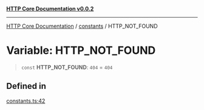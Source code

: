 [**HTTP Core Documentation v0.0.2**](../../README.md)

***

[HTTP Core Documentation](../../modules.md) / [constants](../README.md) / HTTP\_NOT\_FOUND

# Variable: HTTP\_NOT\_FOUND

> `const` **HTTP\_NOT\_FOUND**: `404` = `404`

## Defined in

[constants.ts:42](https://github.com/stonemjs/http-core/blob/ed7c2187bd85b6877da7cd9f8c94448716446e07/src/constants.ts#L42)

